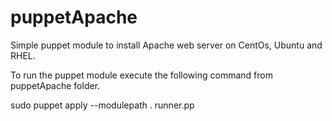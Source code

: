 # puppetApache
Simple puppet module to install Apache web server on CentOs, Ubuntu and
RHEL.

To run the puppet module execute the following command from
puppetApache folder.

sudo puppet apply --modulepath . runner.pp
